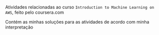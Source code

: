 Atividades relacionadas ao curso `Introduction to Machine Learning on AWS`, feito pelo coursera.com

Contém as minhas soluções para as atividades de acordo com minha interpretação
